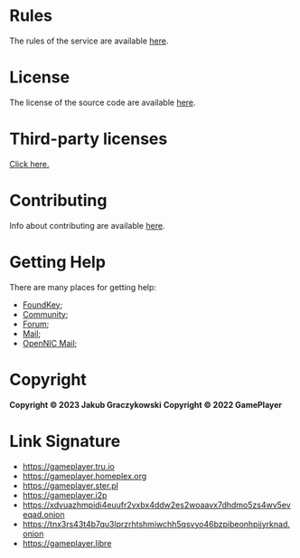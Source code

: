 # Rules
The rules of the service are available [here](https://gameplayer.tru.io/rules).

# License
The license of the source code are available [here](https://gameplayer.tru.io/LICENSE.txt).

# Third-party licenses
[Click here.](https://gameplayer.tru.io/public-licenses)

# Contributing
Info about contributing are available [here](https://gameplayer.tru.io/CONTRIBUTING).

# Getting Help
There are many places for getting help:
 - [FoundKey](https://gameplayer.tru.io/foundkey/@GamePlayer);
 - [Community](https://gameplayer.tru.io/Community/issues);
 - [Forum](https://gameplayer.tru.io/forum);
 - [Mail](help@gameplayer.tru.io);
 - [OpenNIC Mail](help@gameplayer.libre);

# Copyright
**Copyright © 2023 Jakub Graczykowski**
**Copyright © 2022 GamePlayer**

# Link Signature
 * https://gameplayer.tru.io
 * https://gameplayer.homeplex.org
 * https://gameplayer.ster.pl
 * https://gameplayer.i2p
 * https://xdvuazhmpidi4euufr2vxbx4ddw2es2woaavx7dhdmo5zs4wv5eveqad.onion
 * https://tnx3rs43t4b7qu3lprzrhtshmiwchh5qsvyo46bzpibeonhpijyrknad.onion
 * https://gameplayer.libre
